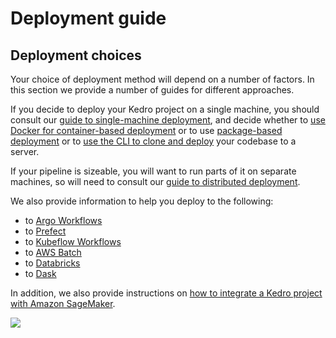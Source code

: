 # Deployment guide

## Deployment choices

Your choice of deployment method will depend on a number of factors. In this section we provide a number of guides for different approaches.

If you decide to deploy your Kedro project on a single machine, you should consult our [guide to single-machine deployment](single_machine.md), and decide whether to [use Docker for container-based deployment](./single_machine.md#container-based) or to use [package-based deployment](./single_machine.md#package-based) or to [use the CLI to clone and deploy](./single_machine.md#cli-based) your codebase to a server.

If your pipeline is sizeable, you will want to run parts of it on separate machines, so will need to consult our [guide to distributed deployment](distributed.md).

We also provide information to help you deploy to the following:

* to [Argo Workflows](argo.md)
* to [Prefect](prefect.md)
* to [Kubeflow Workflows](kubeflow.md)
* to [AWS Batch](aws_batch.md)
* to [Databricks](databricks.md)
* to [Dask](dask.md)

<!--- There has to be some non-link text in the bullets above, if it's just links, there's a Sphinx bug that fails the build process-->

In addition, we also provide instructions on [how to integrate a Kedro project with Amazon SageMaker](aws_sagemaker.md).

![](../meta/images/deployments.png)
